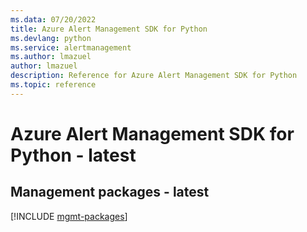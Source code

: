 ```yaml
---
ms.data: 07/20/2022
title: Azure Alert Management SDK for Python
ms.devlang: python
ms.service: alertmanagement
ms.author: lmazuel
author: lmazuel
description: Reference for Azure Alert Management SDK for Python
ms.topic: reference
---
```

# Azure Alert Management SDK for Python - latest

## Management packages - latest
[!INCLUDE [mgmt-packages](alert-management-mgmt-index.md)]
